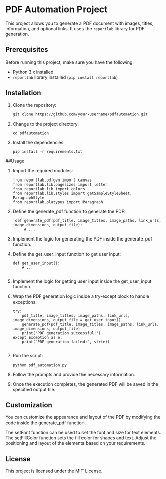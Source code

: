 # PDF Automation Project

This project allows you to generate a PDF document with images, titles, information, and optional links. It uses the `reportlab` library for PDF generation.

## Prerequisites

Before running this project, make sure you have the following:

- Python 3.x installed
- `reportlab` library installed (`pip install reportlab`)

## Installation

1. Clone the repository:

   ```shell
   git clone https://github.com/your-username/pdfautomation.git
   
2. Change to the project directory:
    ```shell
    cd pdfautomation
    
3. Install the dependencies:
    ```shell 
    pip install -r requirements.txt

##Usage

1. Import the required modules:
    ```shell
    from reportlab.pdfgen import canvas
    from reportlab.lib.pagesizes import letter
    from reportlab.lib import colors
    from reportlab.lib.styles import getSampleStyleSheet, ParagraphStyle
    from reportlab.platypus import Paragraph
    
2. Define the generate_pdf function to generate the PDF:
   ```shell
    def generate_pdf(pdf_title, image_titles, image_paths, link_urls, image_dimensions, output_file):
        # ...
3. Implement the logic for generating the PDF inside the generate_pdf function.

4. Define the get_user_input function to get user input:

    ```shell
    def get_user_input():
        # ...
        
5. Implement the logic for getting user input inside the get_user_input function.

6. Wrap the PDF generation logic inside a try-except block to handle exceptions:

    ```shell
    try:
        pdf_title, image_titles, image_paths, link_urls, image_dimensions, output_file = get_user_input()
        generate_pdf(pdf_title, image_titles, image_paths, link_urls, image_dimensions, output_file)
        print("PDF generation successful!")
    except Exception as e:
        print("PDF generation failed:", str(e))
        
7. Run the script:
    ```shell
    python pdf_automation.py
8. Follow the prompts and provide the necessary information.

9. Once the execution completes, the generated PDF will be saved in the specified output file.


## Customization

You can customize the appearance and layout of the PDF by modifying the code inside the generate_pdf function.

The setFont function can be used to set the font and size for text elements.
The setFillColor function sets the fill color for shapes and text.
Adjust the positioning and layout of the elements based on your requirements.

## License

This project is licensed under the [MIT License](LICENSE).
